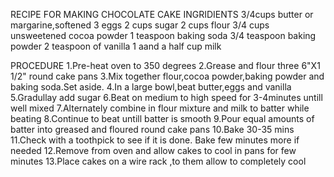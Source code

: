 RECIPE FOR MAKING CHOCOLATE CAKE
INGRIDIENTS
3/4cups butter or margarine,softened
3 eggs
2 cups sugar
2 cups flour
3/4 cups unsweetened cocoa powder
1 teaspoon baking soda
3/4 teaspoon baking powder
2 teaspoon of vanilla
1 aand a half cup milk

PROCEDURE
1.Pre-heat oven to 350 degrees
2.Grease and flour three 6"X1 1/2" round cake pans
3.Mix together flour,cocoa powder,baking powder and baking soda.Set aside.
4.In a large bowl,beat butter,eggs and vanilla
5.Gradullay add sugar
6.Beat on medium to high speed for 3-4minutes untill well mixed
7.Alternately combine in flour mixture and milk to batter while beating
8.Continue to beat untill batter is smooth
9.Pour equal amounts of batter into greased and floured round cake pans
10.Bake 30-35 mins 
11.Check with a toothpick to see if it is done. Bake few minutes more if needed
12.Remove from oven and allow cakes to cool in pans for few minutes
13.Place cakes on a wire rack ,to them allow to completely cool

